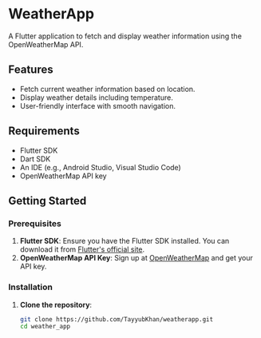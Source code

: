 # WeatherApp

A Flutter application to fetch and display weather information using the OpenWeatherMap API.

## Features

- Fetch current weather information based on location.
- Display weather details including temperature.
- User-friendly interface with smooth navigation.

## Requirements

- Flutter SDK
- Dart SDK
- An IDE (e.g., Android Studio, Visual Studio Code)
- OpenWeatherMap API key

## Getting Started

### Prerequisites

1. **Flutter SDK**: Ensure you have the Flutter SDK installed. You can download it from [Flutter's official site](https://flutter.dev/docs/get-started/install).
2. **OpenWeatherMap API Key**: Sign up at [OpenWeatherMap](https://openweathermap.org/) and get your API key.

### Installation

1. **Clone the repository**:

   ```bash
   git clone https://github.com/TayyubKhan/weatherapp.git
   cd weather_app

